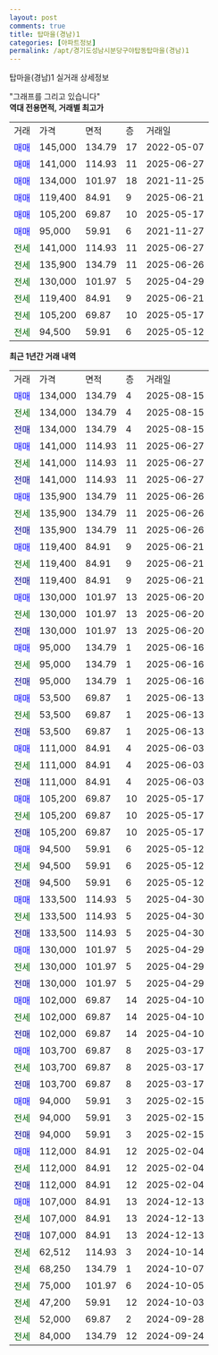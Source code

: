 ```yaml
---
layout: post
comments: true
title: 탑마을(경남)1
categories: [아파트정보]
permalink: /apt/경기도성남시분당구야탑동탑마을(경남)1
---
```


탑마을(경남)1 실거래 상세정보

<script type="text/javascript">
  google.charts.load('current', {'packages':['line', 'corechart']});
  google.charts.setOnLoadCallback(drawChart);

  function drawChart() {
    var data = new google.visualization.DataTable();
    data.addColumn('date', '거래일');
    data.addColumn('number', "매매");
    data.addColumn('number', "전세");
    data.addColumn('number', "전매");

    data.addRows([[new Date(Date.parse("2025-08-15")), 134000, null, null], [new Date(Date.parse("2025-08-15")), null, 134000, null], [new Date(Date.parse("2025-08-15")), null, null, 134000], [new Date(Date.parse("2025-06-27")), 141000, null, null], [new Date(Date.parse("2025-06-27")), null, 141000, null], [new Date(Date.parse("2025-06-27")), null, null, 141000], [new Date(Date.parse("2025-06-26")), 135900, null, null], [new Date(Date.parse("2025-06-26")), null, 135900, null], [new Date(Date.parse("2025-06-26")), null, null, 135900], [new Date(Date.parse("2025-06-21")), 119400, null, null], [new Date(Date.parse("2025-06-21")), null, 119400, null], [new Date(Date.parse("2025-06-21")), null, null, 119400], [new Date(Date.parse("2025-06-20")), 130000, null, null], [new Date(Date.parse("2025-06-20")), null, 130000, null], [new Date(Date.parse("2025-06-20")), null, null, 130000], [new Date(Date.parse("2025-06-16")), 95000, null, null], [new Date(Date.parse("2025-06-16")), null, 95000, null], [new Date(Date.parse("2025-06-16")), null, null, 95000], [new Date(Date.parse("2025-06-13")), 53500, null, null], [new Date(Date.parse("2025-06-13")), null, 53500, null], [new Date(Date.parse("2025-06-13")), null, null, 53500], [new Date(Date.parse("2025-06-03")), 111000, null, null], [new Date(Date.parse("2025-06-03")), null, 111000, null], [new Date(Date.parse("2025-06-03")), null, null, 111000], [new Date(Date.parse("2025-05-17")), 105200, null, null], [new Date(Date.parse("2025-05-17")), null, 105200, null], [new Date(Date.parse("2025-05-17")), null, null, 105200], [new Date(Date.parse("2025-05-12")), 94500, null, null], [new Date(Date.parse("2025-05-12")), null, 94500, null], [new Date(Date.parse("2025-05-12")), null, null, 94500], [new Date(Date.parse("2025-04-30")), 133500, null, null], [new Date(Date.parse("2025-04-30")), null, 133500, null], [new Date(Date.parse("2025-04-30")), null, null, 133500], [new Date(Date.parse("2025-04-29")), 130000, null, null], [new Date(Date.parse("2025-04-29")), null, 130000, null], [new Date(Date.parse("2025-04-29")), null, null, 130000], [new Date(Date.parse("2025-04-10")), 102000, null, null], [new Date(Date.parse("2025-04-10")), null, 102000, null], [new Date(Date.parse("2025-04-10")), null, null, 102000], [new Date(Date.parse("2025-03-17")), 103700, null, null], [new Date(Date.parse("2025-03-17")), null, 103700, null], [new Date(Date.parse("2025-03-17")), null, null, 103700], [new Date(Date.parse("2025-02-15")), 94000, null, null], [new Date(Date.parse("2025-02-15")), null, 94000, null], [new Date(Date.parse("2025-02-15")), null, null, 94000], [new Date(Date.parse("2025-02-04")), 112000, null, null], [new Date(Date.parse("2025-02-04")), null, 112000, null], [new Date(Date.parse("2025-02-04")), null, null, 112000], [new Date(Date.parse("2024-12-13")), 107000, null, null], [new Date(Date.parse("2024-12-13")), null, 107000, null], [new Date(Date.parse("2024-12-13")), null, null, 107000], [new Date(Date.parse("2024-10-14")), null, 62512, null], [new Date(Date.parse("2024-10-07")), null, 68250, null], [new Date(Date.parse("2024-10-05")), null, 75000, null], [new Date(Date.parse("2024-10-03")), null, 47200, null], [new Date(Date.parse("2024-09-28")), null, 52000, null], [new Date(Date.parse("2024-09-24")), null, 84000, null]]);

    var options = {
      hAxis: {
        format: 'yyyy/MM/dd'
      },    
      lineWidth: 0,
      pointsVisible: true,    
      title: '최근 1년간 유형별 실거래가 분포',
      legend: { position: 'bottom' }
    };

    var formatter = new google.visualization.NumberFormat({pattern:'###,###'} );
    formatter.format(data, 1);
    formatter.format(data, 2);
    
    setTimeout(function() {
        var chart = new google.visualization.LineChart(document.getElementById('columnchart_material'));
        chart.draw(data, (options));
        document.getElementById('loading').style.display = 'none';
    }, 200);
  }
</script>


<div id="loading" style="z-index:20; display: block; margin-left: 0px">"그래프를 그리고 있습니다"</div>
<div id="columnchart_material" style="width: 95%; margin-left: 0px; display: block"></div>
<!-- contents start -->
<b>역대 전용면적, 거래별 최고가</b>
<table class="sortable">
    <tr>
      <td>거래</td>
      <td>가격</td>
      <td>면적</td>
      <td>층</td>
      <td>거래일</td>
    </tr>
        <tr>
          <td><a style="color: blue">매매</a></td>
          <td>145,000</td>
          <td>134.79</td>
          <td>17</td>
          <td>2022-05-07</td>
        </tr>            <tr>
          <td><a style="color: blue">매매</a></td>
          <td>141,000</td>
          <td>114.93</td>
          <td>11</td>
          <td>2025-06-27</td>
        </tr>            <tr>
          <td><a style="color: blue">매매</a></td>
          <td>134,000</td>
          <td>101.97</td>
          <td>18</td>
          <td>2021-11-25</td>
        </tr>            <tr>
          <td><a style="color: blue">매매</a></td>
          <td>119,400</td>
          <td>84.91</td>
          <td>9</td>
          <td>2025-06-21</td>
        </tr>            <tr>
          <td><a style="color: blue">매매</a></td>
          <td>105,200</td>
          <td>69.87</td>
          <td>10</td>
          <td>2025-05-17</td>
        </tr>            <tr>
          <td><a style="color: blue">매매</a></td>
          <td>95,000</td>
          <td>59.91</td>
          <td>6</td>
          <td>2021-11-27</td>
        </tr>        
        <tr>
              <td><a style="color: darkgreen">전세</a></td>
              <td>141,000</td>
              <td>114.93</td>
              <td>11</td>
              <td>2025-06-27</td>
            </tr>            <tr>
              <td><a style="color: darkgreen">전세</a></td>
              <td>135,900</td>
              <td>134.79</td>
              <td>11</td>
              <td>2025-06-26</td>
            </tr>            <tr>
              <td><a style="color: darkgreen">전세</a></td>
              <td>130,000</td>
              <td>101.97</td>
              <td>5</td>
              <td>2025-04-29</td>
            </tr>            <tr>
              <td><a style="color: darkgreen">전세</a></td>
              <td>119,400</td>
              <td>84.91</td>
              <td>9</td>
              <td>2025-06-21</td>
            </tr>            <tr>
              <td><a style="color: darkgreen">전세</a></td>
              <td>105,200</td>
              <td>69.87</td>
              <td>10</td>
              <td>2025-05-17</td>
            </tr>            <tr>
              <td><a style="color: darkgreen">전세</a></td>
              <td>94,500</td>
              <td>59.91</td>
              <td>6</td>
              <td>2025-05-12</td>
            </tr>        
    
</table>

<b>최근 1년간 거래 내역</b>

<table class="sortable">
    <tr>
      <td>거래</td>
      <td>가격</td>
      <td>면적</td>
      <td>층</td>
      <td>거래일</td>
    </tr>
    <tr>
      <td><a style="color: blue">매매</a></td>
      <td>134,000</td>
      <td>134.79</td>
      <td>4</td>
      <td>2025-08-15</td>
    </tr>          <tr>
      <td><a style="color: darkgreen">전세</a></td>
      <td>134,000</td>
      <td>134.79</td>
      <td>4</td>
      <td>2025-08-15</td>
    </tr>          <tr>
      <td><a style="color: darkblue">전매</a></td>
      <td>134,000</td>
      <td>134.79</td>
      <td>4</td>
      <td>2025-08-15</td>
    </tr>          <tr>
      <td><a style="color: blue">매매</a></td>
      <td>141,000</td>
      <td>114.93</td>
      <td>11</td>
      <td>2025-06-27</td>
    </tr>          <tr>
      <td><a style="color: darkgreen">전세</a></td>
      <td>141,000</td>
      <td>114.93</td>
      <td>11</td>
      <td>2025-06-27</td>
    </tr>          <tr>
      <td><a style="color: darkblue">전매</a></td>
      <td>141,000</td>
      <td>114.93</td>
      <td>11</td>
      <td>2025-06-27</td>
    </tr>          <tr>
      <td><a style="color: blue">매매</a></td>
      <td>135,900</td>
      <td>134.79</td>
      <td>11</td>
      <td>2025-06-26</td>
    </tr>          <tr>
      <td><a style="color: darkgreen">전세</a></td>
      <td>135,900</td>
      <td>134.79</td>
      <td>11</td>
      <td>2025-06-26</td>
    </tr>          <tr>
      <td><a style="color: darkblue">전매</a></td>
      <td>135,900</td>
      <td>134.79</td>
      <td>11</td>
      <td>2025-06-26</td>
    </tr>          <tr>
      <td><a style="color: blue">매매</a></td>
      <td>119,400</td>
      <td>84.91</td>
      <td>9</td>
      <td>2025-06-21</td>
    </tr>          <tr>
      <td><a style="color: darkgreen">전세</a></td>
      <td>119,400</td>
      <td>84.91</td>
      <td>9</td>
      <td>2025-06-21</td>
    </tr>          <tr>
      <td><a style="color: darkblue">전매</a></td>
      <td>119,400</td>
      <td>84.91</td>
      <td>9</td>
      <td>2025-06-21</td>
    </tr>          <tr>
      <td><a style="color: blue">매매</a></td>
      <td>130,000</td>
      <td>101.97</td>
      <td>13</td>
      <td>2025-06-20</td>
    </tr>          <tr>
      <td><a style="color: darkgreen">전세</a></td>
      <td>130,000</td>
      <td>101.97</td>
      <td>13</td>
      <td>2025-06-20</td>
    </tr>          <tr>
      <td><a style="color: darkblue">전매</a></td>
      <td>130,000</td>
      <td>101.97</td>
      <td>13</td>
      <td>2025-06-20</td>
    </tr>          <tr>
      <td><a style="color: blue">매매</a></td>
      <td>95,000</td>
      <td>134.79</td>
      <td>1</td>
      <td>2025-06-16</td>
    </tr>          <tr>
      <td><a style="color: darkgreen">전세</a></td>
      <td>95,000</td>
      <td>134.79</td>
      <td>1</td>
      <td>2025-06-16</td>
    </tr>          <tr>
      <td><a style="color: darkblue">전매</a></td>
      <td>95,000</td>
      <td>134.79</td>
      <td>1</td>
      <td>2025-06-16</td>
    </tr>          <tr>
      <td><a style="color: blue">매매</a></td>
      <td>53,500</td>
      <td>69.87</td>
      <td>1</td>
      <td>2025-06-13</td>
    </tr>          <tr>
      <td><a style="color: darkgreen">전세</a></td>
      <td>53,500</td>
      <td>69.87</td>
      <td>1</td>
      <td>2025-06-13</td>
    </tr>          <tr>
      <td><a style="color: darkblue">전매</a></td>
      <td>53,500</td>
      <td>69.87</td>
      <td>1</td>
      <td>2025-06-13</td>
    </tr>          <tr>
      <td><a style="color: blue">매매</a></td>
      <td>111,000</td>
      <td>84.91</td>
      <td>4</td>
      <td>2025-06-03</td>
    </tr>          <tr>
      <td><a style="color: darkgreen">전세</a></td>
      <td>111,000</td>
      <td>84.91</td>
      <td>4</td>
      <td>2025-06-03</td>
    </tr>          <tr>
      <td><a style="color: darkblue">전매</a></td>
      <td>111,000</td>
      <td>84.91</td>
      <td>4</td>
      <td>2025-06-03</td>
    </tr>          <tr>
      <td><a style="color: blue">매매</a></td>
      <td>105,200</td>
      <td>69.87</td>
      <td>10</td>
      <td>2025-05-17</td>
    </tr>          <tr>
      <td><a style="color: darkgreen">전세</a></td>
      <td>105,200</td>
      <td>69.87</td>
      <td>10</td>
      <td>2025-05-17</td>
    </tr>          <tr>
      <td><a style="color: darkblue">전매</a></td>
      <td>105,200</td>
      <td>69.87</td>
      <td>10</td>
      <td>2025-05-17</td>
    </tr>          <tr>
      <td><a style="color: blue">매매</a></td>
      <td>94,500</td>
      <td>59.91</td>
      <td>6</td>
      <td>2025-05-12</td>
    </tr>          <tr>
      <td><a style="color: darkgreen">전세</a></td>
      <td>94,500</td>
      <td>59.91</td>
      <td>6</td>
      <td>2025-05-12</td>
    </tr>          <tr>
      <td><a style="color: darkblue">전매</a></td>
      <td>94,500</td>
      <td>59.91</td>
      <td>6</td>
      <td>2025-05-12</td>
    </tr>          <tr>
      <td><a style="color: blue">매매</a></td>
      <td>133,500</td>
      <td>114.93</td>
      <td>5</td>
      <td>2025-04-30</td>
    </tr>          <tr>
      <td><a style="color: darkgreen">전세</a></td>
      <td>133,500</td>
      <td>114.93</td>
      <td>5</td>
      <td>2025-04-30</td>
    </tr>          <tr>
      <td><a style="color: darkblue">전매</a></td>
      <td>133,500</td>
      <td>114.93</td>
      <td>5</td>
      <td>2025-04-30</td>
    </tr>          <tr>
      <td><a style="color: blue">매매</a></td>
      <td>130,000</td>
      <td>101.97</td>
      <td>5</td>
      <td>2025-04-29</td>
    </tr>          <tr>
      <td><a style="color: darkgreen">전세</a></td>
      <td>130,000</td>
      <td>101.97</td>
      <td>5</td>
      <td>2025-04-29</td>
    </tr>          <tr>
      <td><a style="color: darkblue">전매</a></td>
      <td>130,000</td>
      <td>101.97</td>
      <td>5</td>
      <td>2025-04-29</td>
    </tr>          <tr>
      <td><a style="color: blue">매매</a></td>
      <td>102,000</td>
      <td>69.87</td>
      <td>14</td>
      <td>2025-04-10</td>
    </tr>          <tr>
      <td><a style="color: darkgreen">전세</a></td>
      <td>102,000</td>
      <td>69.87</td>
      <td>14</td>
      <td>2025-04-10</td>
    </tr>          <tr>
      <td><a style="color: darkblue">전매</a></td>
      <td>102,000</td>
      <td>69.87</td>
      <td>14</td>
      <td>2025-04-10</td>
    </tr>          <tr>
      <td><a style="color: blue">매매</a></td>
      <td>103,700</td>
      <td>69.87</td>
      <td>8</td>
      <td>2025-03-17</td>
    </tr>          <tr>
      <td><a style="color: darkgreen">전세</a></td>
      <td>103,700</td>
      <td>69.87</td>
      <td>8</td>
      <td>2025-03-17</td>
    </tr>          <tr>
      <td><a style="color: darkblue">전매</a></td>
      <td>103,700</td>
      <td>69.87</td>
      <td>8</td>
      <td>2025-03-17</td>
    </tr>          <tr>
      <td><a style="color: blue">매매</a></td>
      <td>94,000</td>
      <td>59.91</td>
      <td>3</td>
      <td>2025-02-15</td>
    </tr>          <tr>
      <td><a style="color: darkgreen">전세</a></td>
      <td>94,000</td>
      <td>59.91</td>
      <td>3</td>
      <td>2025-02-15</td>
    </tr>          <tr>
      <td><a style="color: darkblue">전매</a></td>
      <td>94,000</td>
      <td>59.91</td>
      <td>3</td>
      <td>2025-02-15</td>
    </tr>          <tr>
      <td><a style="color: blue">매매</a></td>
      <td>112,000</td>
      <td>84.91</td>
      <td>12</td>
      <td>2025-02-04</td>
    </tr>          <tr>
      <td><a style="color: darkgreen">전세</a></td>
      <td>112,000</td>
      <td>84.91</td>
      <td>12</td>
      <td>2025-02-04</td>
    </tr>          <tr>
      <td><a style="color: darkblue">전매</a></td>
      <td>112,000</td>
      <td>84.91</td>
      <td>12</td>
      <td>2025-02-04</td>
    </tr>          <tr>
      <td><a style="color: blue">매매</a></td>
      <td>107,000</td>
      <td>84.91</td>
      <td>13</td>
      <td>2024-12-13</td>
    </tr>          <tr>
      <td><a style="color: darkgreen">전세</a></td>
      <td>107,000</td>
      <td>84.91</td>
      <td>13</td>
      <td>2024-12-13</td>
    </tr>          <tr>
      <td><a style="color: darkblue">전매</a></td>
      <td>107,000</td>
      <td>84.91</td>
      <td>13</td>
      <td>2024-12-13</td>
    </tr>          <tr>
      <td><a style="color: darkgreen">전세</a></td>
      <td>62,512</td>
      <td>114.93</td>
      <td>3</td>
      <td>2024-10-14</td>
    </tr>          <tr>
      <td><a style="color: darkgreen">전세</a></td>
      <td>68,250</td>
      <td>134.79</td>
      <td>1</td>
      <td>2024-10-07</td>
    </tr>          <tr>
      <td><a style="color: darkgreen">전세</a></td>
      <td>75,000</td>
      <td>101.97</td>
      <td>6</td>
      <td>2024-10-05</td>
    </tr>          <tr>
      <td><a style="color: darkgreen">전세</a></td>
      <td>47,200</td>
      <td>59.91</td>
      <td>12</td>
      <td>2024-10-03</td>
    </tr>          <tr>
      <td><a style="color: darkgreen">전세</a></td>
      <td>52,000</td>
      <td>69.87</td>
      <td>2</td>
      <td>2024-09-28</td>
    </tr>          <tr>
      <td><a style="color: darkgreen">전세</a></td>
      <td>84,000</td>
      <td>134.79</td>
      <td>12</td>
      <td>2024-09-24</td>
    </tr>      </table>
<!-- contents end -->    

